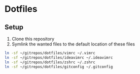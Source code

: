 # Dotfiles

## Setup
1. Clone this repository
2. Symlink the wanted files to the default location of these files

```sh
ln -sf ~/gitrepos/dotfiles/vimrc ~/.vimrc
ln -sf ~/gitrepos/dotfiles/ideavimrc ~/.ideavimrc
ln -sf ~/gitrepos/dotfiles/zshrc ~/.zshrc
ln -sf ~/gitrepos/dotfiles/gitconfig ~/.gitconfig
```
